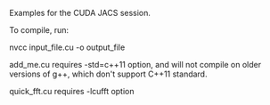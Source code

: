 Examples for the CUDA JACS session.

To compile, run:

nvcc input_file.cu -o output_file

add_me.cu requires -std=c++11 option, and will not compile on older versions of g++, which don't support C++11 standard.

quick_fft.cu requires -lcufft option
